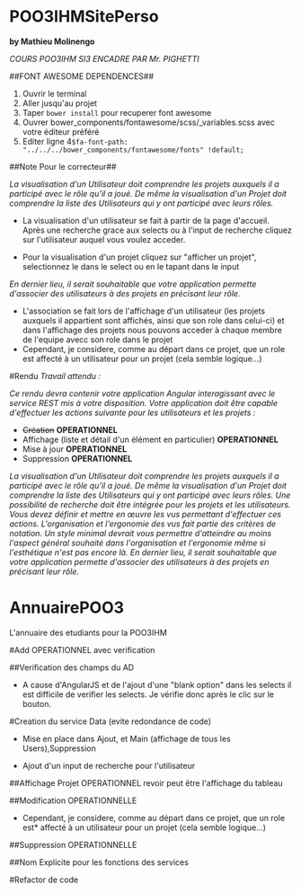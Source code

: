# POO3IHMSitePerso
**by Mathieu Molinengo**

*COURS POO3IHM SI3 ENCADRE PAR Mr. PIGHETTI*

##FONT AWESOME DEPENDENCES##

1. Ouvrir le terminal
2. Aller jusqu'au projet
3. Taper `bower install` pour recuperer font awesome
4. Ouvrer bower_components/fontawesome/scss/_variables.scss avec votre éditeur préféré
5. Editer ligne 4`$fa-font-path:        "../../../bower_components/fontawesome/fonts" !default;`

##Note Pour le correcteur##

*La visualisation d'un Utilisateur doit comprendre les projets auxquels il a participé avec le rôle qu'il*
*a joué. De même la visualisation d'un Projet doit comprendre la liste des Utilisateurs qui y ont*
*participé avec leurs rôles.*

* La visualisation d'un utilisateur se fait à partir de la page d'accueil. Après une recherche grace aux selects
ou à l'input de recherche
cliquez sur l'utilisateur auquel vous voulez acceder.

* Pour la visualisation d'un projet cliquez sur "afficher un projet", selectionnez le dans le select ou en le tapant dans le input

*En dernier lieu, il serait souhaitable que votre application permette d'associer des utilisateurs à des*
*projets en précisant leur rôle.*

* L'association se fait lors de l'affichage d'un utilisateur (les projets auxquels il appartient sont affichés, ainsi que son role dans celui-ci) et dans l'affichage des projets nous pouvons acceder à chaque membre de l'equipe avecc son role dans le projet
* Cependant, je considere, comme au départ dans ce projet, que un role est affecté à un utilisateur pour un projet (cela semble logique...)

#Rendu
*Travail attendu :*

*Ce rendu devra contenir votre application Angular*
*interagissant avec le service REST mis à votre*
*disposition.*
*Votre application doit être capable d'effectuer les actions suivante pour les utilisateurs et les projets :*

* ~~Création~~ **OPERATIONNEL**
* Affichage (liste et détail d'un élément en particulier) **OPERATIONNEL**
* Mise à jour **OPERATIONNEL**
* Suppression **OPERATIONNEL**

*La visualisation d'un Utilisateur doit comprendre les projets auxquels il a participé avec le rôle qu'il*
*a joué. De même la visualisation d'un Projet doit comprendre la liste des Utilisateurs qui y ont*
*participé avec leurs rôles.*
*Une possibilité de recherche doit être intégrée pour les projets et les utilisateurs.*
*Vous devez définir et mettre en œuvre les vus permettant d'effectuer ces actions. L'organisation et*
*l'ergonomie des vus fait partie des critères de notation.*
*Un style minimal devrait vous permettre*
*d'atteindre au moins l'aspect général souhaité dans l'organisation et l'ergonomie même si l'esthétique*
*n'est pas encore là.*
*En dernier lieu, il serait souhaitable que votre application permette d'associer des utilisateurs à des*
*projets en précisant leur rôle.*


# AnnuairePOO3
L'annuaire des etudiants pour la POO3IHM

#Add OPERATIONNEL avec verification

##Verification des champs du AD

* A cause d'AngularJS et de l'ajout d'une "blank option" dans les selects il est difficile de
verifier les selects. Je vérifie donc après le clic sur le bouton.


#Creation du service Data (evite redondance de code)

* Mise en place dans Ajout, et Main (affichage de tous les Users),Suppression

* Ajout d'un input de recherche pour l'utilisateur

##Affichage Projet OPERATIONNEL revoir peut être l'affichage du tableau

##Modification OPERATIONNELLE

* Cependant, je considere, comme au départ dans ce projet, que un role est*
 affecté à un utilisateur pour un projet (cela semble logique...)

##Suppression OPERATIONNELLE

##Nom Explicite pour les fonctions des services

#Refactor de code
